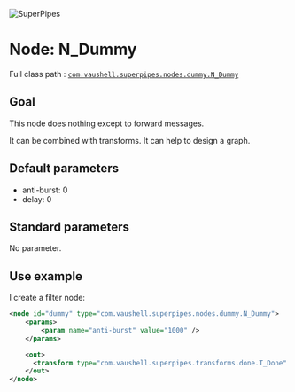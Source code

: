 ![SuperPipes](https://raw.githubusercontent.com/fabienvauchelles/superpipes/master/docs/images/logo_slogan238.png)


# Node: N_Dummy

Full class path : [`com.vaushell.superpipes.nodes.dummy.N_Dummy`](../../superpipes/src/main/java/com/vaushell/superpipes/nodes/dummy/N_Dummy.java)


## Goal

This node does nothing except to forward messages.

It can be combined with transforms.
It can help to design a graph.


## Default parameters

* anti-burst: 0
* delay: 0


## Standard parameters

No parameter.


## Use example

I create a filter node:

```xml
<node id="dummy" type="com.vaushell.superpipes.nodes.dummy.N_Dummy">
    <params>
        <param name="anti-burst" value="1000" />
    </params>

    <out>
      <transform type="com.vaushell.superpipes.transforms.done.T_Done" />
    </out>
</node>
```
